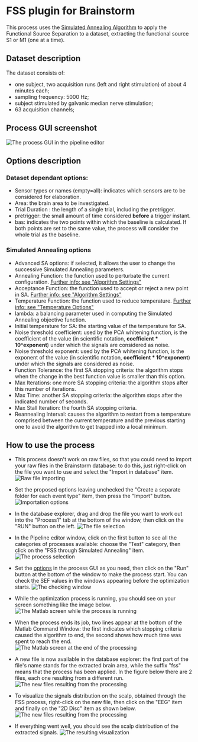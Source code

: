 # FSS plugin for Brainstorm

This process uses the [Simulated Annealing Algorithm](https://it.mathworks.com/help/gads/what-is-simulated-annealing.html) to apply the Functional Source Separation
to a dataset, extracting the functional source S1 or M1 (one at a time).

## Dataset description

The dataset consists of:
- one subject, two acquisition runs (left and right stimulation) of about 4 minutes each;
- sampling frequency: 5000 Hz;
- subject stimulated by galvanic median nerve stimulation;
- 63 acquisition channels;

## Process GUI screenshot

![The process GUI in the pipeline editor](/Images/020_processGUI.png)

## Options description
### Dataset dependant options:
- Sensor types or names (empty=all): indicates which sensors are to be considered for elaboration.
- Area: the brain area to be investigated.
- Trial Duration : the length of a single trial, including the pretrigger.
- pretrigger: the small amount of time considered **before** a trigger instant.
- bas: indicates the two points within which the baseline is calculated. If both points are set to the same value, the process will consider the whole trial as the baseline.

### Simulated Annealing options
- Advanced SA options: if selected, it allows the user to change the successive Simulated Annealing parameters.
- Annealing Function: the function used to perturbate the current configuration. [Further info: see "Algorithm Settings"](https://it.mathworks.com/help/gads/simulated-annealing-options.html#bq26j8s-4)
- Acceptance Function: the function used to accept or reject a new point in SA. [Further info: see "Algorithm Settings"](https://it.mathworks.com/help/gads/simulated-annealing-options.html#bq26j8s-4)
- Temperature Function: the function used to reduce temperature. [Further info: see "Temperature Options"](https://it.mathworks.com/help/gads/simulated-annealing-options.html#bq26j8s-4)
- lambda: a balancing parameter used in computing the Simulated Annealing objective function.
- Initial temperature for SA: the starting value of the temperature for SA.
- Noise threshold coefficient: used by the PCA whitening function, is the coefficient of the value (in scientific notation, **coefficient * 10^exponent**) under which the signals are considered as noise.
- Noise threshold exponent: used by the PCA whitening function, is the exponent of the value (in scientific notation, **coefficient * 10^exponent**) under which the signals are considered as noise.
- Function Tolerance: the first SA stopping criteria: the algorithm stops when the change in the best function value is smaller than this option.
- Max Iterations: one more SA stopping criteria: the algorithm stops after this number of iterations.
- Max Time: another SA stopping criteria: the algorithm stops after the indicated number of seconds.
- Max Stall Iteration: the fourth SA stopping criteria.
- Reannealing Interval: causes the algorithm to restart from a temperature comprised between the current temperature and the previous starting one to avoid the algorithm to get trapped into a local minimum.

## How to use the process

- This process doesn't work on raw files, so that you could need to import your raw files in the Brainstorm database: to do this, just right-click on the file you want to use and select the "Import in database" item.
![Raw file importing](/Images/001_import_raw.png)

- Set the proposed options leaving unchecked the "Create a separate folder for each event type" item, then press the "Import" button.
![Importation options](/Images/002_import_panel.png)

- In the database explorer, drag and drop the file you want to work out into the "Process1" tab at the bottom of the window, then click on the "RUN" button on the left.
![The file selection](/Images/003_drag_drop_run.png)

- In the Pipeline editor window, click on the first button to see all the categories of processes available: choose the "Test" category, then click on the "FSS through Simulated Annealing" item.
![The process selection](/Images/010_pipeline_editor.png)

- Set the [options](#options-description) in the process GUI as you need, then click on the "Run" button at the bottom of the window to make the process start. You can check the SEF values in the windows appearing before the optimization starts.
![The checking window](/Images/025_area_related_values.png)

- While the optimization process is running, you should see on your screen something like the image below.
![The Matlab screen while the process is running](/Images/030_plugin_in_progress.png)

- When the process ends its job, two lines appear at the bottom of the Matlab Command Window: the first indicates which stopping criteria caused the algorithm to end, the second shows how much time was spent to reach the end.
![The Matlab screen at the end of the processing](/Images/040_process_end.PNG)

- A new file is now available in the database explorer: the first part of the file's name stands for the extracted brain area, while the suffix "fss" means that the process has been applied. In the figure below there are 2 files, each one resulting from a different run.
![The new files resulting from the processing](/Images/050_new_files.png)

- To visualize the signals distribution on the scalp, obtained through the FSS process, right-click on the new file, then click on the "EEG" item and finally on the "2D Disc" item as shown below.
![The new files resulting from the processing](/Images/060_visual_cmd.png)

- If everything went well, you should see the scalp distribution of the extracted signals.
![The resulting visualization](/Images/070_final_view.png)
